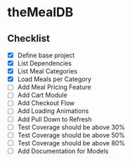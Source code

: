 # theMealDB

## Checklist

- [x] Define base project
- [x] List Dependencies
- [x] List Meal Categories
- [x] Load Meals per Category
- [ ] Add Meal Pricing Feature
- [ ] Add Cart Module
- [ ] Add Checkout Flow
- [ ] Add Loading Animations
- [ ] Add Pull Down to Refresh
- [ ] Test Coverage should be above 30%
- [ ] Test Coverage should be above 50%
- [ ] Test Coverage should be above 80%
- [ ] Add Documentation for Models
